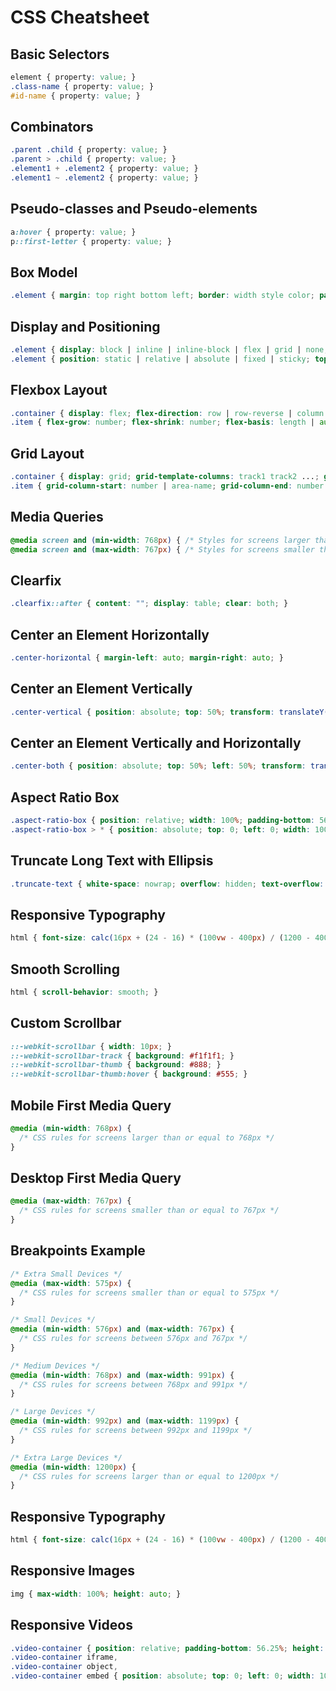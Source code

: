 # CSS Cheatsheet

## Basic Selectors

```css
element { property: value; }
.class-name { property: value; }
#id-name { property: value; }
```

## Combinators

```css
.parent .child { property: value; }
.parent > .child { property: value; }
.element1 + .element2 { property: value; }
.element1 ~ .element2 { property: value; }
```

## Pseudo-classes and Pseudo-elements

```css
a:hover { property: value; }
p::first-letter { property: value; }
```

## Box Model

```css
.element { margin: top right bottom left; border: width style color; padding: top right bottom left; }
```

## Display and Positioning

```css
.element { display: block | inline | inline-block | flex | grid | none; }
.element { position: static | relative | absolute | fixed | sticky; top: value; right: value; bottom: value; left: value; }
```

## Flexbox Layout

```css
.container { display: flex; flex-direction: row | row-reverse | column | column-reverse; flex-wrap: nowrap | wrap | wrap-reverse; justify-content: flex-start | flex-end | center | space-between | space-around | space-evenly; align-items: flex-start | flex-end | center | baseline | stretch; align-content: flex-start | flex-end | center | space-between | space-around | stretch; }
.item { flex-grow: number; flex-shrink: number; flex-basis: length | auto; align-self: auto | flex-start | flex-end | center | baseline | stretch; }
```

## Grid Layout

```css
.container { display: grid; grid-template-columns: track1 track2 ...; grid-template-rows: track1 track2 ...; grid-template-areas: "area1 area2 ..." "area3 area4 ..."; grid-gap: row-gap column-gap; }
.item { grid-column-start: number | area-name; grid-column-end: number | area-name; grid-row-start: number | area-name; grid-row-end: number | area-name; grid-area: area-name; }
```

## Media Queries

```css
@media screen and (min-width: 768px) { /* Styles for screens larger than 768px */ }
@media screen and (max-width: 767px) { /* Styles for screens smaller than 768px */ }
```

## Clearfix

```css
.clearfix::after { content: ""; display: table; clear: both; }
```

## Center an Element Horizontally

```css
.center-horizontal { margin-left: auto; margin-right: auto; }
```

## Center an Element Vertically

```css
.center-vertical { position: absolute; top: 50%; transform: translateY(-50%); }
```

## Center an Element Vertically and Horizontally

```css
.center-both { position: absolute; top: 50%; left: 50%; transform: translate(-50%, -50%); }
```

## Aspect Ratio Box

```css
.aspect-ratio-box { position: relative; width: 100%; padding-bottom: 56.25%; /* 16:9 Aspect Ratio */ }
.aspect-ratio-box > * { position: absolute; top: 0; left: 0; width: 100%; height: 100%; }
```

## Truncate Long Text with Ellipsis

```css
.truncate-text { white-space: nowrap; overflow: hidden; text-overflow: ellipsis; }
```

## Responsive Typography

```css
html { font-size: calc(16px + (24 - 16) * (100vw - 400px) / (1200 - 400)); }
```

## Smooth Scrolling

```css
html { scroll-behavior: smooth; }
```

## Custom Scrollbar

```css
::-webkit-scrollbar { width: 10px; }
::-webkit-scrollbar-track { background: #f1f1f1; }
::-webkit-scrollbar-thumb { background: #888; }
::-webkit-scrollbar-thumb:hover { background: #555; }
```

## Mobile First Media Query

```css
@media (min-width: 768px) {
  /* CSS rules for screens larger than or equal to 768px */
}
```

## Desktop First Media Query

```css
@media (max-width: 767px) {
  /* CSS rules for screens smaller than or equal to 767px */
}
```

## Breakpoints Example

```css
/* Extra Small Devices */
@media (max-width: 575px) {
  /* CSS rules for screens smaller than or equal to 575px */
}

/* Small Devices */
@media (min-width: 576px) and (max-width: 767px) {
  /* CSS rules for screens between 576px and 767px */
}

/* Medium Devices */
@media (min-width: 768px) and (max-width: 991px) {
  /* CSS rules for screens between 768px and 991px */
}

/* Large Devices */
@media (min-width: 992px) and (max-width: 1199px) {
  /* CSS rules for screens between 992px and 1199px */
}

/* Extra Large Devices */
@media (min-width: 1200px) {
  /* CSS rules for screens larger than or equal to 1200px */
}
```

## Responsive Typography

```css
html { font-size: calc(16px + (24 - 16) * (100vw - 400px) / (1200 - 400)); }
```

## Responsive Images

```css
img { max-width: 100%; height: auto; }
```

## Responsive Videos

```css
.video-container { position: relative; padding-bottom: 56.25%; height: 0; overflow: hidden; }
.video-container iframe,
.video-container object,
.video-container embed { position: absolute; top: 0; left: 0; width: 100%; height: 100%; }
```
